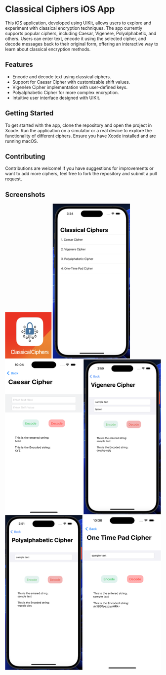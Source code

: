 <h1>Classical Ciphers iOS App</h1>

<p>This iOS application, developed using UIKit, allows users to explore and experiment with classical encryption techniques. The app currently supports popular ciphers, including Caesar, Vigenère, Polyalphabetic, and others. Users can enter text, encode it using the selected cipher, and decode messages back to their original form, offering an interactive way to learn about classical encryption methods.</p>

<h2>Features</h2>
<ul>
  <li>Encode and decode text using classical ciphers.</li>
  <li>Support for Caesar Cipher with customizable shift values.</li>
  <li>Vigenère Cipher implementation with user-defined keys.</li>
  <li>Polyalphabetic Cipher for more complex encryption.</li>
  <li>Intuitive user interface designed with UIKit.</li>
</ul>

<h2>Getting Started</h2>
<p>To get started with the app, clone the repository and open the project in Xcode. Run the application on a simulator or a real device to explore the functionality of different ciphers. Ensure you have Xcode installed and are running macOS.</p>

<h2>Contributing</h2>
<p>Contributions are welcome! If you have suggestions for improvements or want to add more ciphers, feel free to fork the repository and submit a pull request.</p>

<h2>Screenshots</h2>


<img src="https://github.com/zeeshan2k2/Classical-Ciphers/blob/main/classical%20cipher%20-%20app%20icon.png" width="150" height="150">
<img src="https://github.com/zeeshan2k2/Classical-Ciphers/blob/main/screenshots/main%202.png" width="250" height="500">
<img src="https://github.com/zeeshan2k2/Classical-Ciphers/blob/main/caesar%20cipher.png" width="250" height="500">
<img src="https://github.com/zeeshan2k2/Classical-Ciphers/blob/main/screenshots/Vigenere%20Encoded.png" width="250" height="500">
<img src="https://github.com/zeeshan2k2/Classical-Ciphers/blob/main/screenshots/Polyalphabetic%20Encoded.png" width="250" height="500">
<img src="https://github.com/zeeshan2k2/Classical-Ciphers/blob/main/One%20Time%20Pad.png" width="250" height="500">
